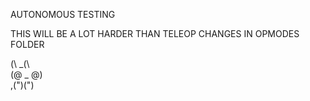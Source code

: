 AUTONOMOUS TESTING


THIS WILL BE A LOT HARDER THAN TELEOP
CHANGES IN OPMODES FOLDER



(\ _(\                                                                 
(@ _ @)                                             
,(")(")                                        
